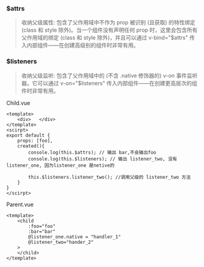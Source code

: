 ### $attrs

> 收纳父级属性: 包含了父作用域中不作为 prop 被识别 (且获取) 的特性绑定 (class 和 style 除外)。当一个组件没有声明任何 prop 时，这里会包含所有父作用域的绑定 (class 和 style 除外)，并且可以通过 v-bind="$attrs" 传入内部组件——在创建高级别的组件时非常有用。


### $listeners

> 收纳父级监听: 包含了父作用域中的 (不含 .native 修饰器的) v-on 事件监听器。它可以通过 v-on="$listeners" 传入内部组件——在创建更高层次的组件时非常有用。

Child.vue
```
<template>
	<div>	</div>
</template>
<scirpt>
export default {
	props: [foo],
	created(){
		console.log(this.$attrs); // 输出 bar,不会输出foo
		console.log(this.$listeners); // 输出 listener_two, 没有listener_one, 因为listener_one 是netive的

		this.$listeners.listener_two(); //调用父级的 listener_two 方法
	}
}
</scirpt>
```

Parent.vue
```
<template>
	<child 
		:foo="foo" 
		:bar="bar"
		@listener_one.native = "handler_1"
		@listener_two="hander_2"
	>
	</child>
</template>
```
